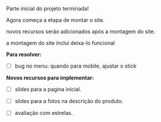 Parte inicial do projeto terminada!

Agora começa a etapa de montar o site.

novos recursos serão adicionados após a montagem do site.

a montagem do site inclui deixa-lo funcional

**Para resolver:**

- [ ] bug no menu: quando para mobile, ajustar o stick

**Novos recursos para implementar:**

- [ ] slides para a pagina inicial.

- [ ] slides para a fotos na descrição do produto.

- [ ] avaliação com estrelas.
